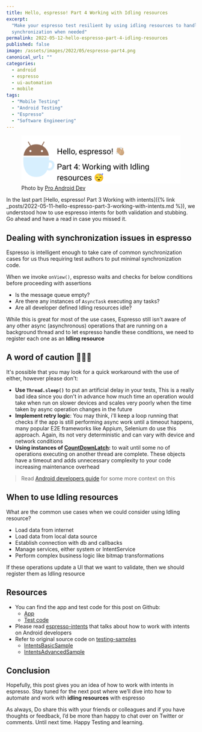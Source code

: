 ```yaml
---
title: Hello, espresso! Part 4 Working with Idling resources
excerpt:
  "Make your espresso test resilient by using idling resources to handle
  synchronization when needed"
permalink: 2022-05-12-hello-espresso-part-4-idling-resources
published: false 
image: /assets/images/2022/05/espresso-part4.png
canonical_url: ""
categories:
  - android
  - espresso
  - ui-automation
  - mobile
tags:
  - "Mobile Testing"
  - "Android Testing"
  - "Espresso"
  - "Software Engineering"
---
```


<figure class="image">
    <img src="assets/images/2022/05/espresso-part4.png" alt="Espresso logo and the title Hello, espresso! Part 4 Working with Idling resources 😴">
    <figcaption>
        Photo by <a
            href="https://www.google.com/imgres?imgurl=https%3A%2F%2Fmiro.medium.com%2Fmax%2F600%2F1*Z2iFvuo4pMsK-aYhPkiGWA.png&imgrefurl=https%3A%2F%2Fproandroiddev.com%2Ftesting-android-ui-with-pleasure-e7d795308821&tbnid=2m9PR31uA1zqGM&vet=12ahUKEwjtm9SLnMT3AhVE8IUKHREuDVUQMygAegUIARCpAQ..i&docid=cWI2R5HvetOtGM&w=600&h=692&q=espresso%20android&ved=2ahUKEwjtm9SLnMT3AhVE8IUKHREuDVUQMygAegUIARCpAQ">Pro Android Dev</a> 
    </figcaption>
</figure>

In the last part [Hello, espresso! Part 3 Working with
intents]({% link _posts/2022-05-11-hello-espresso-part-3-working-with-intents.md %}),
we understood how to use espresso intents for both validation and stubbing. Go
ahead and have a read in case you missed it.

## Dealing with synchronization issues in espresso

Espresso is intelligent enough to take care of common synchronization cases for
us thus requiring test authors to put minimal synchronization code.

When we invoke `onView()`, espresso waits and checks for below conditions before
proceeding with assertions

- Is the message queue empty?
- Are there any instances of `AsyncTask` executing any tasks?
- Are all developer defined Idling resources idle?

While this is great for most of the use cases, Espresso still isn't aware of any
other async (asynchronous) operations that are running on a background thread
and to let espresso handle these conditions, we need to register each one as an
**Idling resource**

## A word of caution 👎🏼🚫

It's possible that you may look for a quick workaround with the use of either,
however please don't:

- **Use `Thread.sleep()`** to put an artificial delay in your tests, This is a
  really bad idea since you don't in advance how much time an operation would
  take when run on slower devices and scales very poorly when the time taken by
  async operation changes in the future
- **Implement retry logic**: You may think, i'll keep a loop running that checks
  if the app is still performing async work until a timeout happens, many
  popular E2E frameworks like Appium, Selenium do use this approach. Again, its
  not very deterministic and can vary with device and network conditions
- **Using instances of
  [CountDownLatch](https://developer.android.com/reference/java/util/concurrent/CountDownLatch):**
  to wait until some no of operations executing on another thread are complete.
  These objects have a timeout and adds unnecessary complexity to your code
  increasing maintenance overhead

> Read [Android developers guide](https://developer.android.com/training/testing/espresso/idling-resource#identify-when-needed) for some more context on this

## When to use Idling resources

What are the common use cases when we could consider using Idling resource?

- Load data from internet
- Load data from local data source
- Establish connection with db and callbacks
- Manage services, either system or IntentService
- Perform complex business logic like bitmap transformations

If these operations update a UI that we want to validate, then we should register them as Idling resource

## Resources

- You can find the app and test code for this post on Github:
  - [App](https://github.com/automationhacks/testing-samples/tree/main/ui/espresso/IntentsBasicSample)
  - [Test code](https://github.com/automationhacks/testing-samples/blob/main/ui/espresso/IntentsBasicSample/app/src/sharedTest/java/com/example/android/testing/espresso/IntentsBasicSample/DialerActivityPracticeTest.java)
- Please read
  [espresso-intents](https://developer.android.com/training/testing/espresso/intents)
  that talks about how to work with intents on Android developers
- Refer to original source code on
  [testing-samples](https://github.com/android/testing-samples)
  - [IntentsBasicSample](https://github.com/android/testing-samples/tree/main/ui/espresso/IntentsBasicSample)
  - [IntentsAdvancedSample](https://github.com/android/testing-samples/tree/main/ui/espresso/IntentsAdvancedSample)

## Conclusion

Hopefully, this post gives you an idea of how to work with intents in espresso.
Stay tuned for the next post where we’ll dive into how to automate and work with
**idling resources** with espresso

As always, Do share this with your friends or colleagues and if you have
thoughts or feedback, I’d be more than happy to chat over on Twitter or
comments. Until next time. Happy Testing and learning.
